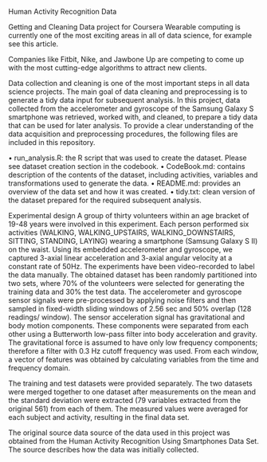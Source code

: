 
Human Activity Recognition Data

Getting and Cleaning Data project for Coursera 
Wearable computing is currently one of the most exciting areas in all of data science, 
for example see this article. 

Companies like Fitbit, Nike, and Jawbone Up are competing to come up with the most cutting-edge 
algorithms to attract new clients.

Data collection and cleaning is one of the most important steps in all data science projects. 
The main goal of data cleaning and preprocessing is to generate a tidy data input for subsequent analysis. 
In this project, data collected from the accelerometer and gyroscope of the Samsung Galaxy S smartphone was 
retrieved, worked with, and cleaned, to prepare a tidy data that can be used for later analysis. To provide 
a clear understanding of the data acquisition and preprocessing procedures, the following files are included 
in this repository.

•	run_analysis.R: the R script that was used to create the dataset. Please see dataset creation section in the codebook.
•	CodeBook.md: contains description of the contents of the dataset, including activities, variables and transformations used to generate the data.
•	README.md: provides an overview of the data set and how it was created.
•	tidy.txt: clean version of the dataset prepared for the required subsequent analysis.


Experimental design
A group of thirty volunteers within an age bracket of 19-48 years were involved in this experiment. Each person performed 
six activities (WALKING, WALKING_UPSTAIRS, WALKING_DOWNSTAIRS, SITTING, STANDING, LAYING) wearing a smartphone (Samsung Galaxy S II) 
on the waist. Using its embedded accelerometer and gyroscope, we captured 3-axial linear acceleration and 3-axial angular velocity 
at a constant rate of 50Hz. The experiments have been video-recorded to label the data manually. The obtained dataset has been randomly 
partitioned into two sets, where 70% of the volunteers were selected for generating the training data and 30% the test data.
The accelerometer and gyroscope sensor signals were pre-processed by applying noise filters and then sampled in fixed-width sliding windows 
of 2.56 sec and 50% overlap (128 readings/ window). The sensor acceleration signal has gravitational and body motion components. These 
components were separated from each other using a Butterworth low-pass filter into body acceleration and gravity. The gravitational force 
is assumed to have only low frequency components; therefore a filter with 0.3 Hz cutoff frequency was used. From each window, a vector of 
features was obtained by calculating variables from the time and frequency domain.

The training and test datasets were provided separately. The two datasets were merged together to one dataset after measurements on the mean 
and the standard deviation were extracted (79 variables extracted from the original 561) from each of them. The measured values were averaged 
for each subject and activity, resulting in the final data set. 

The original source data source of the data used in this project was obtained from the Human Activity Recognition Using Smartphones Data Set. 
The source describes how the data was initially collected.
